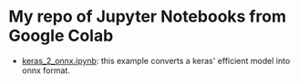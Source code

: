 # My repo of Jupyter Notebooks from Google Colab

- [keras_2_onnx.ipynb](./keras_2_onnx.ipynb): this example converts a keras' efficient model into onnx format. 

